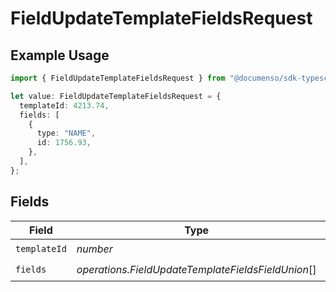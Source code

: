 # FieldUpdateTemplateFieldsRequest

## Example Usage

```typescript
import { FieldUpdateTemplateFieldsRequest } from "@documenso/sdk-typescript/models/operations";

let value: FieldUpdateTemplateFieldsRequest = {
  templateId: 4213.74,
  fields: [
    {
      type: "NAME",
      id: 1756.93,
    },
  ],
};
```

## Fields

| Field                                              | Type                                               | Required                                           | Description                                        |
| -------------------------------------------------- | -------------------------------------------------- | -------------------------------------------------- | -------------------------------------------------- |
| `templateId`                                       | *number*                                           | :heavy_check_mark:                                 | N/A                                                |
| `fields`                                           | *operations.FieldUpdateTemplateFieldsFieldUnion*[] | :heavy_check_mark:                                 | N/A                                                |